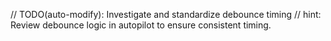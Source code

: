 // TODO(auto-modify): Investigate and standardize debounce timing
// hint: Review debounce logic in autopilot to ensure consistent timing.
